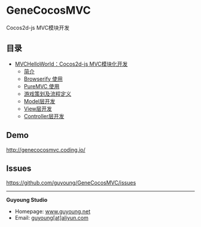 GeneCocosMVC
============

Cocos2d-js MVC模块开发

## 目录

- [MVCHelloWorld：Cocos2d-js MVC模块化开发](/MVCHelloWorld/)
    - [简介](/MVCHelloWorld-Part01/)
    - [Browserify 使用](/MVCHelloWorld-Part02/)
    - [PureMVC 使用](/MVCHelloWorld-Part03/)
    - [游戏策划及流程定义](/MVCHelloWorld-Part04/)
    - [Model层开发](/MVCHelloWorld-Part05/)
    - [View层开发](/MVCHelloWorld-Part06/)                    
    - [Controller层开发](/MVCHelloWorld-Part07/)


## Demo

http://genecocosmvc.coding.io/

## Issues

https://github.com/guyoung/GeneCocosMVC/issues

--------------------------------------------------

**Guyoung Studio**
 + Homepage: <a href="http://www.guyoung.net/" target="_blank">www.guyoung.net</a>
 + Email:    <a href="&#109;&#97;&#105;&#108;&#116;&#111;&#58;%67%75%79%6f%75%6e%67@%61%6c%69%79%75%6e.%63%6f%6d" target="_blank">guyoung[at]aliyun.com</a>


